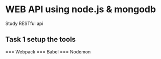 # WEB API using node.js & mongodb
Study RESTful api
## Task 1 setup the tools
=== Webpack
=== Babel
=== Nodemon